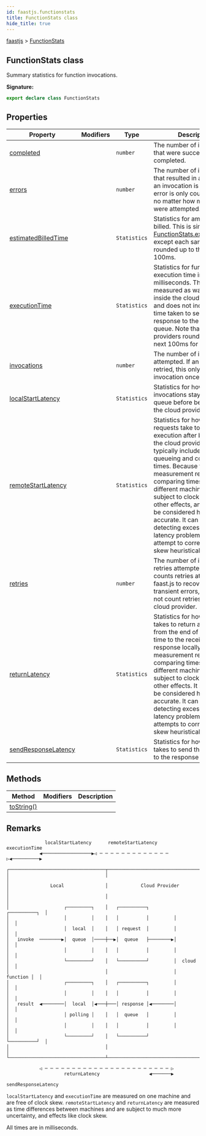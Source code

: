 ```yaml
---
id: faastjs.functionstats
title: FunctionStats class
hide_title: true
---
```

[faastjs](./faastjs.md) &gt; [FunctionStats](./faastjs.functionstats.md)

## FunctionStats class

Summary statistics for function invocations.

<b>Signature:</b>

```typescript
export declare class FunctionStats 
```

## Properties

|  Property | Modifiers | Type | Description |
|  --- | --- | --- | --- |
|  [completed](./faastjs.functionstats.completed.md) |  | <code>number</code> | The number of invocations that were successfully completed. |
|  [errors](./faastjs.functionstats.errors.md) |  | <code>number</code> | The number of invocations that resulted in an error. If an invocation is retried, an error is only counted once, no matter how many retries were attempted. |
|  [estimatedBilledTime](./faastjs.functionstats.estimatedbilledtime.md) |  | <code>Statistics</code> | Statistics for amount of time billed. This is similar to [FunctionStats.executionTime](./faastjs.functionstats.executiontime.md) except each sampled time is rounded up to the next 100ms. |
|  [executionTime](./faastjs.functionstats.executiontime.md) |  | <code>Statistics</code> | Statistics for function execution time in milliseconds. This is measured as wall clock time inside the cloud function, and does not include the time taken to send the response to the response queue. Note that most cloud providers round up to the next 100ms for pricing. |
|  [invocations](./faastjs.functionstats.invocations.md) |  | <code>number</code> | The number of invocations attempted. If an invocation is retried, this only counts the invocation once. |
|  [localStartLatency](./faastjs.functionstats.localstartlatency.md) |  | <code>Statistics</code> | Statistics for how long invocations stay in the local queue before being sent to the cloud provider. |
|  [remoteStartLatency](./faastjs.functionstats.remotestartlatency.md) |  | <code>Statistics</code> | Statistics for how long requests take to start execution after being sent to the cloud provider. This typically includes remote queueing and cold start times. Because this measurement requires comparing timestamps from different machines, it is subject to clock skew and other effects, and should not be considered highly accurate. It can be useful for detecting excessively high latency problems. Faast.js attempt to correct for clock skew heuristically. |
|  [retries](./faastjs.functionstats.retries.md) |  | <code>number</code> | The number of invocation retries attempted. This counts retries attempted by faast.js to recover from transient errors, but does not count retries by the cloud provider. |
|  [returnLatency](./faastjs.functionstats.returnlatency.md) |  | <code>Statistics</code> | Statistics for how long it takes to return a response from the end of execution time to the receipt of the response locally. This measurement requires comparing timestamps from different machines, and is subject to clock skew and other effects. It should not be considered highly accurate. It can be useful for detecting excessively high latency problems. Faast.js attempts to correct for clock skew heuristically. |
|  [sendResponseLatency](./faastjs.functionstats.sendresponselatency.md) |  | <code>Statistics</code> | Statistics for how long it takes to send the response to the response queue. |

## Methods

|  Method | Modifiers | Description |
|  --- | --- | --- |
|  [toString()](./faastjs.functionstats.tostring.md) |  |  |

## Remarks


```
              localStartLatency      remoteStartLatency      executionTime
            ◀──────────────────▶◁ ─ ─ ─ ─ ─ ─ ─ ─ ─ ─ ─ ─ ─ ▷◀──────────▶

┌───────────────────────────────────┬──────────────────────────────────────┐
│                                   │                                      │
│               Local               │            Cloud Provider            │
│                                   │                                      │
│                    ┌─────────┐    │   ┌──────────┐         ┌──────────┐  │
│                    │         │    │   │          │         │          │  │
│                    │  local  │    │   │ request  │         │          │  │
│   invoke  ────────▶│  queue  │────┼──▶│  queue   ├────────▶│          │  │
│                    │         │    │   │          │         │          │  │
│                    └─────────┘    │   └──────────┘         │  cloud   │  │
│                                   │                        │ function │  │
│                    ┌─────────┐    │   ┌──────────┐         │          │  │
│                    │         │    │   │          │         │          │  │
│   result  ◀────────│  local  │◀───┼───│ response │◀────────│          │  │
│                    │ polling │    │   │  queue   │         │          │  │
│                    │         │    │   │          │         │          │  │
│                    └─────────┘    │   └──────────┘         └──────────┘  │
│                                   │                                      │
└───────────────────────────────────┴──────────────────────────────────────┘

            ◁ ─ ─ ─ ─ ─ ─ ─ ─ ─ ─ ─ ─ ─ ─ ─ ─ ─ ─ ─ ─ ─ ─ ─ ▷
                     returnLatency                  ◀───────▶
                                                    sendResponseLatency

```
`localStartLatency` and `executionTime` are measured on one machine and are free of clock skew. `remoteStartLatency` and `returnLatency` are measured as time differences between machines and are subject to much more uncertainty, and effects like clock skew.

All times are in milliseconds.
